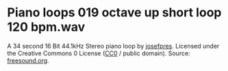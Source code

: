 
#  Piano loops 019 octave up short loop 120 bpm.wav

A 34 second 16 Bit 44.1kHz Stereo piano loop by [josefpres](https://freesound.org/people/josefpres/). Licensed under the Creative Commons 0 License ([CC0](https://creativecommons.org/publicdomain/zero/1.0/) / public domain). Source: [freesound.org](https://freesound.org/people/josefpres/sounds/674325/#).
